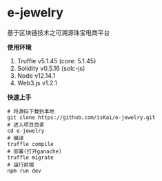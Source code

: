 # e-jewelry
基于区块链技术之可溯源珠宝电商平台



**使用环境**

1. Truffle v5.1.45 (core: 5.1.45)
2. Solidity v0.5.16 (solc-js)
3. Node v12.14.1
4. Web3.js v1.2.1

**快速上手**

```shell
# 将源码下载到本地
git clone https://github.com/isKai/e-jewelry.git
# 进入项目目录
cd e-jewelry
# 编译
truffle compile
# 部署(打开ganache)
truffle migrate
# 运行前端
npm run dev
```

